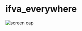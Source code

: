 # ifva_everywhere

![screen cap](https://github.com/fishkingsin/ifva_everywhere/blob/master/screencap.png)